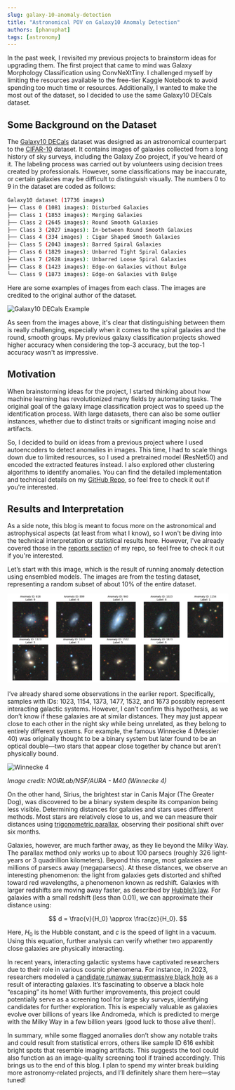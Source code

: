 ```yaml
---
slug: galaxy-10-anomaly-detection
title: "Astronomical POV on Galaxy10 Anomaly Detection"
authors: [phanuphat]
tags: [astronomy]
---
```


In the past week, I revisited my previous projects to brainstorm ideas for upgrading them. The first project that came
to mind was Galaxy Morphology Classification using ConvNeXtTiny. I challenged myself by limiting the resources available
to the free-tier Kaggle Notebook to avoid spending too much time or resources. Additionally, I wanted to make the most
out of the dataset, so I decided to use the same Galaxy10 DECals dataset.

<!-- truncate -->

## Some Background on the Dataset

The [Galaxy10 DECals](https://astronn.readthedocs.io/en/latest/galaxy10.html) dataset was designed as an astronomical
counterpart to the [CIFAR-10](https://www.cs.toronto.edu/~kriz/cifar.html) dataset. It contains images of galaxies
collected from a long history of sky surveys, including the Galaxy Zoo project, if you've heard of it. The labeling
process was carried out by volunteers using decision trees created by professionals. However, some classifications may
be inaccurate, or certain galaxies may be difficult to distinguish visually. The numbers 0 to 9 in the dataset are coded
as follows:

```bash
Galaxy10 dataset (17736 images)
├── Class 0 (1081 images): Disturbed Galaxies
├── Class 1 (1853 images): Merging Galaxies
├── Class 2 (2645 images): Round Smooth Galaxies
├── Class 3 (2027 images): In-between Round Smooth Galaxies
├── Class 4 (334 images) : Cigar Shaped Smooth Galaxies
├── Class 5 (2043 images): Barred Spiral Galaxies
├── Class 6 (1829 images): Unbarred Tight Spiral Galaxies
├── Class 7 (2628 images): Unbarred Loose Spiral Galaxies
├── Class 8 (1423 images): Edge-on Galaxies without Bulge
└── Class 9 (1873 images): Edge-on Galaxies with Bulge
```

Here are some examples of images from each class. The images are credited to the original author of the dataset.

![Galaxy10 DECals Example](https://astronn.readthedocs.io/en/latest/_images/galaxy10_example.png)

As seen from the images above, it's clear that distinguishing between them is really challenging, especially when it
comes to the spiral galaxies and the round, smooth groups. My previous galaxy classification projects showed higher
accuracy when considering the top-3 accuracy, but the top-1 accuracy wasn't as impressive.

## Motivation

When brainstorming ideas for the project, I started thinking about how machine learning has revolutionized many fields
by automating tasks. The original goal of the galaxy image classification project was to speed up the identification
process. With large datasets, there can also be some outlier instances, whether due to distinct traits or significant
imaging noise and artifacts.

So, I decided to build on ideas from a previous project where I used autoencoders to detect anomalies in images. This
time, I had to scale things down due to limited resources, so I used a pretrained model (ResNet50) and encoded the
extracted features instead. I also explored other clustering algorithms to identify anomalies. You can find the detailed
implementation and technical details on
my [GitHub Repo](https://github.com/oadultradeepfield/galaxy10-anomaly-detection), so feel free to check it out if
you're interested.

## Results and Interpretation

As a side note, this blog is meant to focus more on the astronomical and astrophysical aspects (at least from what I
know), so I won't be diving into the technical interpretation or statistical results here. However, I've already covered
those in
the [reports section](https://github.com/oadultradeepfield/galaxy10-anomaly-detection/blob/main/reports/results.md) of
my repo, so feel free to check it out if you're interested.

Let’s start with this image, which is the result of running anomaly detection using ensembled models. The images are
from the testing dataset, representing a random subset of about 10% of the entire dataset.

![Galaxies Flagged as Anomalies](https://github.com/oadultradeepfield/galaxy10-anomaly-detection/blob/f7954e95071f4f0ffa480b5ef15213deb0be032a/reports/figures/sampled_anomalies.png?raw=true)

I’ve already shared some observations in the earlier report. Specifically, samples with IDs: 1023, 1154, 1373, 1477,
1532, and 1673 possibly represent interacting galactic systems. However, I can’t confirm this hypothesis, as we don’t
know if these galaxies are at similar distances. They may just appear close to each other in the night sky while being
unrelated, as they belong to entirely different systems. For example, the famous Winnecke 4 (Messier 40) was originally
thought to be a binary system but later found to be an optical double—two stars that appear close together by chance but
aren’t physically bound.

![Winnecke 4](https://upload.wikimedia.org/wikipedia/commons/thumb/6/68/M40_%28Winnecke_4%29_%28noao-m40%29.jpg/560px-M40_%28Winnecke_4%29_%28noao-m40%29.jpg)

_Image credit: NOIRLab/NSF/AURA - M40 (Winnecke 4)_

On the other hand, Sirius, the brightest star in Canis Major (The Greater Dog), was discovered to be a binary system
despite its companion being less visible. Determining distances for galaxies and stars uses different methods. Most
stars are relatively close to us, and we can measure their distances
using [trigonometric parallax](https://en.wikipedia.org/wiki/Stellar_parallax), observing their positional shift over
six months.

Galaxies, however, are much farther away, as they lie beyond the Milky Way. The parallax method only works up to about
100 parsecs (roughly 326 light-years or 3 quadrillion kilometers). Beyond this range, most galaxies are millions of
parsecs away (megaparsecs). At these distances, we observe an interesting phenomenon: the light from galaxies gets
distorted and shifted toward red wavelengths, a phenomenon known as redshift. Galaxies with larger redshifts are moving
away faster, as described by [Hubble’s law](https://en.wikipedia.org/wiki/Hubble%27s_law). For galaxies with a small
redshift (less than 0.01), we can approximate their distance using:

$$
d = \frac{v}{H_0} \approx \frac{zc}{H_0}.
$$

Here, $H_0$ is the Hubble constant, and $c$ is the speed of light in a vacuum. Using this equation, further analysis can
verify whether two apparently close galaxies are physically interacting.

In recent years, interacting galactic systems have captivated researchers due to their role in various cosmic phenomena.
For instance, in 2023, researchers modeled
a [candidate runaway supermassive black hole](https://iopscience.iop.org/article/10.3847/2041-8213/acba86) as a result
of interacting galaxies. It’s fascinating to observe a black hole “escaping” its home! With further improvements, this
project could potentially serve as a screening tool for large sky surveys, identifying candidates for further
exploration. This is especially valuable as galaxies evolve over billions of years like Andromeda, which is predicted to
merge with the Milky Way in a few billion years (good luck to those alive then!).

In summary, while some flagged anomalies don’t show any notable traits and could result from statistical errors, others
like sample ID 616 exhibit bright spots that resemble imaging artifacts. This suggests the tool could also function as
an image-quality screening tool if trained accordingly. This brings us to the end of this blog. I plan to spend my
winter break building more astronomy-related projects, and I’ll definitely share them here—stay tuned!
